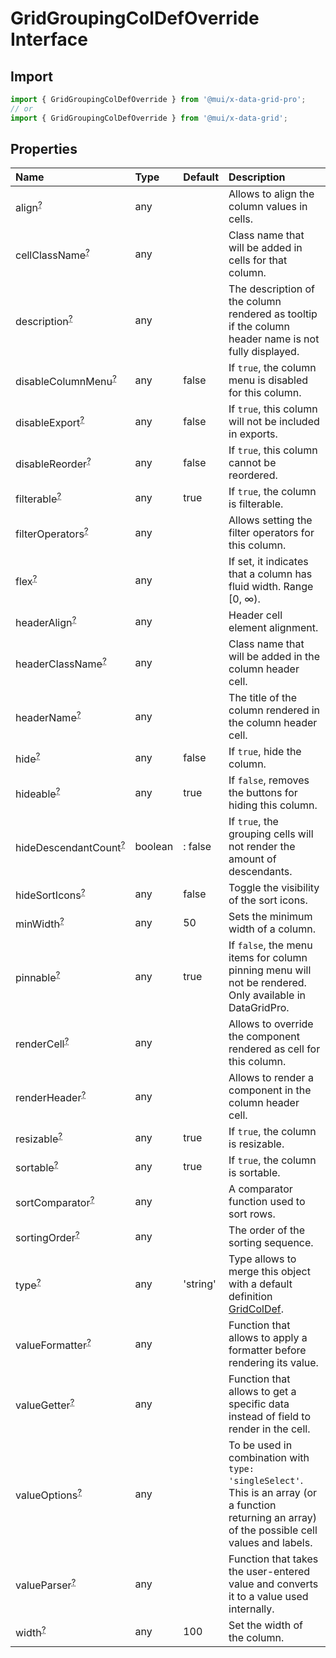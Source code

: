 # GridGroupingColDefOverride Interface

<p class="description"></p>

## Import

```js
import { GridGroupingColDefOverride } from '@mui/x-data-grid-pro';
// or
import { GridGroupingColDefOverride } from '@mui/x-data-grid';
```

## Properties

| Name                                                                                                  | Type                                   | Default                                    | Description                                                                                                                                        |
| :---------------------------------------------------------------------------------------------------- | :------------------------------------- | :----------------------------------------- | :------------------------------------------------------------------------------------------------------------------------------------------------- |
| <span class="prop-name optional">align<sup><abbr title="optional">?</abbr></sup></span>               | <span class="prop-type">any</span>     |                                            | Allows to align the column values in cells.                                                                                                        |
| <span class="prop-name optional">cellClassName<sup><abbr title="optional">?</abbr></sup></span>       | <span class="prop-type">any</span>     |                                            | Class name that will be added in cells for that column.                                                                                            |
| <span class="prop-name optional">description<sup><abbr title="optional">?</abbr></sup></span>         | <span class="prop-type">any</span>     |                                            | The description of the column rendered as tooltip if the column header name is not fully displayed.                                                |
| <span class="prop-name optional">disableColumnMenu<sup><abbr title="optional">?</abbr></sup></span>   | <span class="prop-type">any</span>     | <span class="prop-default">false</span>    | If `true`, the column menu is disabled for this column.                                                                                            |
| <span class="prop-name optional">disableExport<sup><abbr title="optional">?</abbr></sup></span>       | <span class="prop-type">any</span>     | <span class="prop-default">false</span>    | If `true`, this column will not be included in exports.                                                                                            |
| <span class="prop-name optional">disableReorder<sup><abbr title="optional">?</abbr></sup></span>      | <span class="prop-type">any</span>     | <span class="prop-default">false</span>    | If `true`, this column cannot be reordered.                                                                                                        |
| <span class="prop-name optional">filterable<sup><abbr title="optional">?</abbr></sup></span>          | <span class="prop-type">any</span>     | <span class="prop-default">true</span>     | If `true`, the column is filterable.                                                                                                               |
| <span class="prop-name optional">filterOperators<sup><abbr title="optional">?</abbr></sup></span>     | <span class="prop-type">any</span>     |                                            | Allows setting the filter operators for this column.                                                                                               |
| <span class="prop-name optional">flex<sup><abbr title="optional">?</abbr></sup></span>                | <span class="prop-type">any</span>     |                                            | If set, it indicates that a column has fluid width. Range [0, ∞).                                                                                  |
| <span class="prop-name optional">headerAlign<sup><abbr title="optional">?</abbr></sup></span>         | <span class="prop-type">any</span>     |                                            | Header cell element alignment.                                                                                                                     |
| <span class="prop-name optional">headerClassName<sup><abbr title="optional">?</abbr></sup></span>     | <span class="prop-type">any</span>     |                                            | Class name that will be added in the column header cell.                                                                                           |
| <span class="prop-name optional">headerName<sup><abbr title="optional">?</abbr></sup></span>          | <span class="prop-type">any</span>     |                                            | The title of the column rendered in the column header cell.                                                                                        |
| <span class="prop-name optional">hide<sup><abbr title="optional">?</abbr></sup></span>                | <span class="prop-type">any</span>     | <span class="prop-default">false</span>    | If `true`, hide the column.                                                                                                                        |
| <span class="prop-name optional">hideable<sup><abbr title="optional">?</abbr></sup></span>            | <span class="prop-type">any</span>     | <span class="prop-default">true</span>     | If `false`, removes the buttons for hiding this column.                                                                                            |
| <span class="prop-name optional">hideDescendantCount<sup><abbr title="optional">?</abbr></sup></span> | <span class="prop-type">boolean</span> | <span class="prop-default">: false</span>  | If `true`, the grouping cells will not render the amount of descendants.                                                                           |
| <span class="prop-name optional">hideSortIcons<sup><abbr title="optional">?</abbr></sup></span>       | <span class="prop-type">any</span>     | <span class="prop-default">false</span>    | Toggle the visibility of the sort icons.                                                                                                           |
| <span class="prop-name optional">minWidth<sup><abbr title="optional">?</abbr></sup></span>            | <span class="prop-type">any</span>     | <span class="prop-default">50</span>       | Sets the minimum width of a column.                                                                                                                |
| <span class="prop-name optional">pinnable<sup><abbr title="optional">?</abbr></sup></span>            | <span class="prop-type">any</span>     | <span class="prop-default">true</span>     | If `false`, the menu items for column pinning menu will not be rendered.<br />Only available in DataGridPro.                                       |
| <span class="prop-name optional">renderCell<sup><abbr title="optional">?</abbr></sup></span>          | <span class="prop-type">any</span>     |                                            | Allows to override the component rendered as cell for this column.                                                                                 |
| <span class="prop-name optional">renderHeader<sup><abbr title="optional">?</abbr></sup></span>        | <span class="prop-type">any</span>     |                                            | Allows to render a component in the column header cell.                                                                                            |
| <span class="prop-name optional">resizable<sup><abbr title="optional">?</abbr></sup></span>           | <span class="prop-type">any</span>     | <span class="prop-default">true</span>     | If `true`, the column is resizable.                                                                                                                |
| <span class="prop-name optional">sortable<sup><abbr title="optional">?</abbr></sup></span>            | <span class="prop-type">any</span>     | <span class="prop-default">true</span>     | If `true`, the column is sortable.                                                                                                                 |
| <span class="prop-name optional">sortComparator<sup><abbr title="optional">?</abbr></sup></span>      | <span class="prop-type">any</span>     |                                            | A comparator function used to sort rows.                                                                                                           |
| <span class="prop-name optional">sortingOrder<sup><abbr title="optional">?</abbr></sup></span>        | <span class="prop-type">any</span>     |                                            | The order of the sorting sequence.                                                                                                                 |
| <span class="prop-name optional">type<sup><abbr title="optional">?</abbr></sup></span>                | <span class="prop-type">any</span>     | <span class="prop-default">'string'</span> | Type allows to merge this object with a default definition [GridColDef](/api/data-grid/grid-col-def/).                                             |
| <span class="prop-name optional">valueFormatter<sup><abbr title="optional">?</abbr></sup></span>      | <span class="prop-type">any</span>     |                                            | Function that allows to apply a formatter before rendering its value.                                                                              |
| <span class="prop-name optional">valueGetter<sup><abbr title="optional">?</abbr></sup></span>         | <span class="prop-type">any</span>     |                                            | Function that allows to get a specific data instead of field to render in the cell.                                                                |
| <span class="prop-name optional">valueOptions<sup><abbr title="optional">?</abbr></sup></span>        | <span class="prop-type">any</span>     |                                            | To be used in combination with `type: 'singleSelect'`. This is an array (or a function returning an array) of the possible cell values and labels. |
| <span class="prop-name optional">valueParser<sup><abbr title="optional">?</abbr></sup></span>         | <span class="prop-type">any</span>     |                                            | Function that takes the user-entered value and converts it to a value used internally.                                                             |
| <span class="prop-name optional">width<sup><abbr title="optional">?</abbr></sup></span>               | <span class="prop-type">any</span>     | <span class="prop-default">100</span>      | Set the width of the column.                                                                                                                       |
